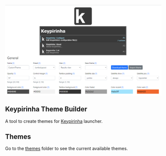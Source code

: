 ![screenshot](screenshot.png)

## Keypirinha Theme Builder

A tool to create themes for [Keypirinha](http://keypirinha.com) launcher.

## Themes

Go to the [themes](https://github.com/Fuhrmann/keypirinha-theme-builder/blob/master/themes.json) folder to see the current available themes.
